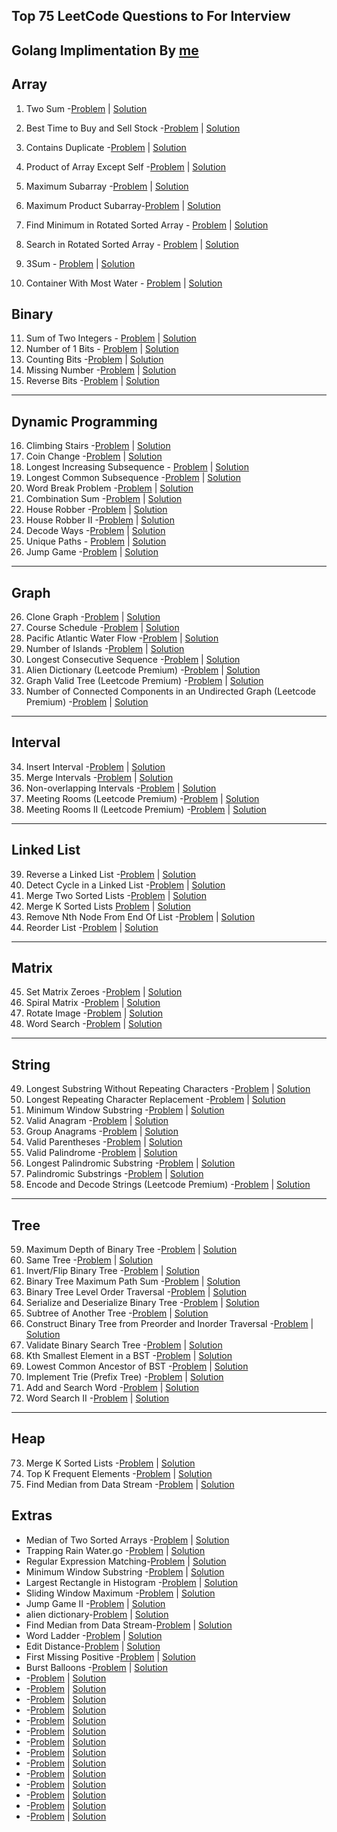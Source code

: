 ## Top 75 LeetCode Questions to For Interview

## Golang Implimentation By [me](https://github.com/skshahriarahmedraka)

## Array

1. Two Sum -[Problem](https://leetcode.com/problems/two-sum/) | <a href="1.Array/1.Two Sum.go">Solution</a>
2. Best Time to Buy and Sell Stock -[Problem](https://leetcode.com/problems/best-time-to-buy-and-sell-stock/) | <a href="1.Array/2.Best Time to Buy and Sell Stock.go">Solution</a>
3. Contains Duplicate -[Problem](https://leetcode.com/problems/contains-duplicate/) | <a href="1.Array/3.Contains Duplicate.go">Solution</a>
4. Product of Array Except Self -[Problem](https://leetcode.com/problems/product-of-array-except-self/) | <a href="1.Array/4. Product of Array Except Self.go">Solution</a>
5. Maximum Subarray -[Problem](https://leetcode.com/problems/maximum-subarray/) | <a href="1.Array/5. Maximum Subarray.go">Solution</a>
6.  Maximum Product Subarray-[Problem](https://leetcode.com/problems/maximum-product-subarray/) | <a href="1.Array/6. Maximum Product Subarray.go">Solution</a>
7. Find Minimum in Rotated Sorted Array - [Problem](https://leetcode.com/problems/find-minimum-in-rotated-sorted-array/) | <a href="1.Array/7. Find Minimum in Rotated Sorted Array.go">Solution</a>
8. Search in Rotated Sorted Array  - [Problem](https://leetcode.com/problems/search-in-rotated-sorted-array/ ) | <a href="1.Array/8. Search in Rotated Sorted Array.go">Solution</a>
9. 3Sum - [Problem](https://leetcode.com/problems/3sum/ ) | <a href="1.Array/9. 3Sum.go">Solution</a>
 
10. Container With Most Water - [Problem](https://leetcode.com/problems/container-with-most-water/) | <a href="1.Array/10. Container With Most Water.go">Solution</a>


## Binary

11. Sum of Two Integers - [Problem](https://leetcode.com/problems/sum-of-two-integers/ ) | <a href="">Solution</a> 
12. Number of 1 Bits - [Problem]( https://leetcode.com/problems/number-of-1-bits/ ) | <a href="">Solution</a>
13. Counting Bits -[Problem]( https://leetcode.com/problems/counting-bits/ ) | <a href="">Solution</a>
14. Missing Number -[Problem]( https://leetcode.com/problems/missing-number/ ) | <a href="">Solution</a>
15. Reverse Bits -[Problem]( https://leetcode.com/problems/reverse-bits/ ) | <a href="">Solution</a>

---

## Dynamic Programming

16. Climbing Stairs -[Problem]( https://leetcode.com/problems/climbing-stairs/ ) | <a href="">Solution</a>
17. Coin Change -[Problem]( https://leetcode.com/problems/coin-change/) | <a href="">Solution</a> 
18. Longest Increasing Subsequence - [Problem](https://leetcode.com/problems/longest-increasing-subsequence/ ) | <a href="">Solution</a>
19. Longest Common Subsequence -[Problem]( ) | <a href="">Solution</a>
20. Word Break Problem -[Problem]( https://leetcode.com/problems/word-break/ ) | <a href="">Solution</a>
21. Combination Sum -[Problem]( https://leetcode.com/problems/combination-sum-iv/ ) | <a href="">Solution</a>
22. House Robber -[Problem]( https://leetcode.com/problems/house-robber/ ) | <a href="">Solution</a>
23. House Robber II -[Problem]( https://leetcode.com/problems/house-robber-ii/ ) | <a href="">Solution</a>
24. Decode Ways -[Problem](https://leetcode.com/problems/decode-ways/ ) | <a href="">Solution</a> 
25. Unique Paths - [Problem](https://leetcode.com/problems/unique-paths/ ) | <a href="">Solution</a>
26. Jump Game -[Problem](https://leetcode.com/problems/jump-game/ ) | <a href="">Solution</a> 

---

## Graph

26. Clone Graph -[Problem]( https://leetcode.com/problems/clone-graph/ ) | <a href="">Solution</a>
27. Course Schedule -[Problem]( https://leetcode.com/problems/course-schedule/ ) | <a href="">Solution</a>
28. Pacific Atlantic Water Flow -[Problem]( https://leetcode.com/problems/pacific-atlantic-water-flow/ ) | <a href="">Solution</a>
29. Number of Islands -[Problem]( https://leetcode.com/problems/number-of-islands/ ) | <a href="">Solution</a>
30. Longest Consecutive Sequence -[Problem]( https://leetcode.com/problems/longest-consecutive-sequence/ ) | <a href="">Solution</a>
31. Alien Dictionary (Leetcode Premium) -[Problem]( https://leetcode.com/problems/alien-dictionary/ ) | <a href="">Solution</a>
32. Graph Valid Tree (Leetcode Premium) -[Problem](https://leetcode.com/problems/graph-valid-tree/ ) | <a href="">Solution</a> 
33. Number of Connected Components in an Undirected Graph (Leetcode Premium) -[Problem](https://leetcode.com/problems/number-of-connected-components-in-an-undirected-graph/ ) | <a href="">Solution</a> 

---

## Interval

34. Insert Interval -[Problem]( https://leetcode.com/problems/insert-interval/ ) | <a href="">Solution</a>
35. Merge Intervals -[Problem]( https://leetcode.com/problems/merge-intervals/ ) | <a href="">Solution</a>
36. Non-overlapping Intervals -[Problem]( https://leetcode.com/problems/non-overlapping-intervals/ ) | <a href="">Solution</a>
37. Meeting Rooms (Leetcode Premium) -[Problem]( https://leetcode.com/problems/meeting-rooms/) | <a href="">Solution</a> 
38. Meeting Rooms II (Leetcode Premium) -[Problem](https://leetcode.com/problems/meeting-rooms-ii/ ) | <a href="">Solution</a> 

---

## Linked List

39. Reverse a Linked List -[Problem]( https://leetcode.com/problems/reverse-linked-list/ ) | <a href="">Solution</a>
40. Detect Cycle in a Linked List -[Problem](https://leetcode.com/problems/linked-list-cycle/ ) | <a href="">Solution</a> 
41. Merge Two Sorted Lists -[Problem](https://leetcode.com/problems/merge-two-sorted-lists/ ) | <a href="">Solution</a> 
42. Merge K Sorted Lists [Problem]( https://leetcode.com/problems/merge-k-sorted-lists/ ) | <a href="">Solution</a>
43. Remove Nth Node From End Of List -[Problem](https://leetcode.com/problems/remove-nth-node-from-end-of-list/ ) | <a href="">Solution</a> 
44. Reorder List -[Problem]( https://leetcode.com/problems/reorder-list/ ) | <a href="">Solution</a>

---

## Matrix

45. Set Matrix Zeroes -[Problem](https://leetcode.com/problems/set-matrix-zeroes/ ) | <a href="">Solution</a> 
46. Spiral Matrix -[Problem]( https://leetcode.com/problems/spiral-matrix/ ) | <a href="">Solution</a>
47. Rotate Image -[Problem](https://leetcode.com/problems/rotate-image/ ) | <a href="">Solution</a> 
48. Word Search -[Problem](https://leetcode.com/problems/word-search/ ) | <a href="">Solution</a> 

---

## String

49. Longest Substring Without Repeating Characters -[Problem](https://leetcode.com/problems/longest-substring-without-repeating-characters/ ) | <a href="">Solution</a> 
50. Longest Repeating Character Replacement -[Problem](https://leetcode.com/problems/longest-repeating-character-replacement/ ) | <a href="">Solution</a> 
51. Minimum Window Substring -[Problem](https://leetcode.com/problems/minimum-window-substring/ ) | <a href="">Solution</a> 
52. Valid Anagram -[Problem](https://leetcode.com/problems/valid-anagram/ ) | <a href="">Solution</a> 
53. Group Anagrams -[Problem]( https://leetcode.com/problems/group-anagrams/ ) | <a href="">Solution</a>
54. Valid Parentheses -[Problem](https://leetcode.com/problems/valid-parentheses/ ) | <a href="">Solution</a> 
55. Valid Palindrome -[Problem]( https://leetcode.com/problems/valid-palindrome/) | <a href="">Solution</a> 
56. Longest Palindromic Substring -[Problem]( https://leetcode.com/problems/longest-palindromic-substring/ ) | <a href="">Solution</a>
57. Palindromic Substrings -[Problem](https://leetcode.com/problems/palindromic-substrings/ ) | <a href="">Solution</a> 
58. Encode and Decode Strings (Leetcode Premium) -[Problem](https://leetcode.com/problems/encode-and-decode-strings/ ) | <a href="">Solution</a> 

---

## Tree

59. Maximum Depth of Binary Tree -[Problem](https://leetcode.com/problems/maximum-depth-of-binary-tree/ ) | <a href="">Solution</a> 
60. Same Tree -[Problem]( https://leetcode.com/problems/same-tree/ ) | <a href="">Solution</a>
61. Invert/Flip Binary Tree -[Problem](https://leetcode.com/problems/invert-binary-tree/ ) | <a href="">Solution</a> 
62. Binary Tree Maximum Path Sum -[Problem]( https://leetcode.com/problems/binary-tree-maximum-path-sum/ ) | <a href="">Solution</a>
63. Binary Tree Level Order Traversal -[Problem](https://leetcode.com/problems/binary-tree-level-order-traversal/ ) | <a href="">Solution</a> 
64. Serialize and Deserialize Binary Tree -[Problem](https://leetcode.com/problems/serialize-and-deserialize-binary-tree/ ) | <a href="">Solution</a> 
65. Subtree of Another Tree -[Problem](https://leetcode.com/problems/subtree-of-another-tree/ ) | <a href="">Solution</a> 
66. Construct Binary Tree from Preorder and Inorder Traversal -[Problem](https://leetcode.com/problems/construct-binary-tree-from-preorder-and-inorder-traversal/ ) | <a href="">Solution</a> 
67. Validate Binary Search Tree -[Problem]( https://leetcode.com/problems/validate-binary-search-tree/ ) | <a href="">Solution</a>
68. Kth Smallest Element in a BST -[Problem](https://leetcode.com/problems/kth-smallest-element-in-a-bst/ ) | <a href="">Solution</a> 
69. Lowest Common Ancestor of BST -[Problem](https://leetcode.com/problems/lowest-common-ancestor-of-a-binary-search-tree/ ) | <a href="">Solution</a> 
70. Implement Trie (Prefix Tree) -[Problem](https://leetcode.com/problems/implement-trie-prefix-tree/ ) | <a href="">Solution</a> 
71. Add and Search Word -[Problem](https://leetcode.com/problems/add-and-search-word-data-structure-design/ ) | <a href="">Solution</a> 
72. Word Search II -[Problem](https://leetcode.com/problems/word-search-ii/ ) | <a href="">Solution</a> 

---

##  Heap

73. Merge K Sorted Lists -[Problem](https://leetcode.com/problems/merge-k-sorted-lists/ ) | <a href="">Solution</a> 
74. Top K Frequent Elements -[Problem](https://leetcode.com/problems/top-k-frequent-elements/ ) | <a href="">Solution</a> 
75. Find Median from Data Stream -[Problem](https://leetcode.com/problems/find-median-from-data-stream/) | <a href="">Solution</a> 

## Extras
- Median of Two Sorted Arrays -[Problem](https://leetcode.com/problems/median-of-two-sorted-arrays/) | <a href="11.extras/4. Median of Two Sorted Arrays.go">Solution</a>
- Trapping Rain Water.go -[Problem](https://leetcode.com/problems/trapping-rain-water/) | <a href="11.extras/42. Trapping Rain Water.go" >Solution</a>
- Regular Expression Matching-[Problem](https://leetcode.com/problems/regular-expression-matching/) | <a href=" ">Solution</a>
- Minimum Window Substring -[Problem](https://leetcode.com/problems/minimum-window-substring/) | <a href=" ">Solution</a>
- Largest Rectangle in Histogram -[Problem](https://leetcode.com/problems/largest-rectangle-in-histogram/) | <a href=" ">Solution</a>
- Sliding Window Maximum -[Problem](https://leetcode.com/problems/sliding-window-maximum/) | <a href=" ">Solution</a>
- Jump Game II -[Problem](https://leetcode.com/problems/jump-game-ii/) | <a href=" ">Solution</a>
- alien dictionary-[Problem](https://leetcode.com/problems/alien-dictionary/) | <a href=" ">Solution</a>
- Find Median from Data Stream-[Problem](https://leetcode.com/problems/find-median-from-data-stream/) | <a href=" ">Solution</a>
- Word Ladder -[Problem](https://leetcode.com/problems/word-ladder/) | <a href=" ">Solution</a>
- Edit Distance-[Problem](https://leetcode.com/problems/edit-distance/) | <a href=" ">Solution</a>
- First Missing Positive -[Problem](https://leetcode.com/problems/first-missing-positive/) | <a href=" ">Solution</a>
- Burst Balloons -[Problem](https://leetcode.com/problems/burst-balloons/) | <a href=" ">Solution</a>
- -[Problem]() | <a href=" ">Solution</a>
- -[Problem]() | <a href=" ">Solution</a>
- -[Problem]() | <a href=" ">Solution</a>
- -[Problem]() | <a href=" ">Solution</a>
- -[Problem]() | <a href=" ">Solution</a>
- -[Problem]() | <a href=" ">Solution</a>
- -[Problem]() | <a href=" ">Solution</a>
- -[Problem]() | <a href=" ">Solution</a>
- -[Problem]() | <a href=" ">Solution</a>
- -[Problem]() | <a href=" ">Solution</a>
- -[Problem]() | <a href=" ">Solution</a>
- -[Problem]() | <a href=" ">Solution</a>
- -[Problem]() | <a href=" ">Solution</a>
- -[Problem]() | <a href=" ">Solution</a>